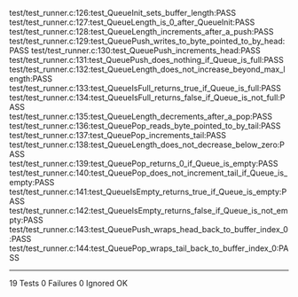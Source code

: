 test/test_runner.c:126:test_QueueInit_sets_buffer_length:PASS
test/test_runner.c:127:test_QueueLength_is_0_after_QueueInit:PASS
test/test_runner.c:128:test_QueueLength_increments_after_a_push:PASS
test/test_runner.c:129:test_QueuePush_writes_to_byte_pointed_to_by_head:PASS
test/test_runner.c:130:test_QueuePush_increments_head:PASS
test/test_runner.c:131:test_QueuePush_does_nothing_if_Queue_is_full:PASS
test/test_runner.c:132:test_QueueLength_does_not_increase_beyond_max_length:PASS
test/test_runner.c:133:test_QueueIsFull_returns_true_if_Queue_is_full:PASS
test/test_runner.c:134:test_QueueIsFull_returns_false_if_Queue_is_not_full:PASS
test/test_runner.c:135:test_QueueLength_decrements_after_a_pop:PASS
test/test_runner.c:136:test_QueuePop_reads_byte_pointed_to_by_tail:PASS
test/test_runner.c:137:test_QueuePop_increments_tail:PASS
test/test_runner.c:138:test_QueueLength_does_not_decrease_below_zero:PASS
test/test_runner.c:139:test_QueuePop_returns_0_if_Queue_is_empty:PASS
test/test_runner.c:140:test_QueuePop_does_not_increment_tail_if_Queue_is_empty:PASS
test/test_runner.c:141:test_QueueIsEmpty_returns_true_if_Queue_is_empty:PASS
test/test_runner.c:142:test_QueueIsEmpty_returns_false_if_Queue_is_not_empty:PASS
test/test_runner.c:143:test_QueuePush_wraps_head_back_to_buffer_index_0:PASS
test/test_runner.c:144:test_QueuePop_wraps_tail_back_to_buffer_index_0:PASS

-----------------------
19 Tests 0 Failures 0 Ignored 
OK
